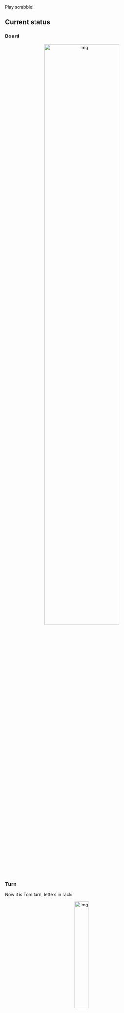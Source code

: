 
Play scrabble!
## Current status
### Board
<p align="center">
<img src="https://raw.githubusercontent.com/radosz99/radosz99/main/board.png" width=70% alt="Img"/>
    </p>
    
### Turn
Now it is Tom turn, letters in rack:
<p align="center">
<img src="https://raw.githubusercontent.com/radosz99/radosz99/main/rack.png" width=30% alt="Img"/>
</p>

### Game score
| Id | Player name | Points |
  | - | - | - |  
|0 | Tom | 100
|1 | Jerry | 68
## Make the move
Make the move and insert the letters by creating an [issue](https://github.com/radosz99/radosz99/issues/new?title=scrabble%7Cmove%7C7%3AA%3ARIDE&body=Just+push+%27Submit+new+issue%27+or+update+with+your+move.) according to the rules or...

## Possibly best moves  
Are you sure? :smiling_imp: :smiling_imp: :smiling_imp:
<details>
  <summary>Spoiler warning!</summary>
  
  | Id | Move | Issue link | Points |
  | - | - | - | - |  
|1| 11:D:uparły | [scrabble&#124;move&#124;11:D:uparły](https://github.com/radosz99/radosz99/issues/new?title=scrabble%7Cmove%7C11%3AD%3Auparły&body=Just+push+%27Submit+new+issue%27+or+update+with+your+move.) | 15 
|2| 11:C:łupany | [scrabble&#124;move&#124;11:C:łupany](https://github.com/radosz99/radosz99/issues/new?title=scrabble%7Cmove%7C11%3AC%3Ałupany&body=Just+push+%27Submit+new+issue%27+or+update+with+your+move.) | 14 
|3| 11:D:uparł | [scrabble&#124;move&#124;11:D:uparł](https://github.com/radosz99/radosz99/issues/new?title=scrabble%7Cmove%7C11%3AD%3Auparł&body=Just+push+%27Submit+new+issue%27+or+update+with+your+move.) | 13 
|4| H:7:wparły | [scrabble&#124;move&#124;H:7:wparły](https://github.com/radosz99/radosz99/issues/new?title=scrabble%7Cmove%7CH%3A7%3Awparły&body=Just+push+%27Submit+new+issue%27+or+update+with+your+move.) | 13 
|5| 1:G:replay | [scrabble&#124;move&#124;1:G:replay](https://github.com/radosz99/radosz99/issues/new?title=scrabble%7Cmove%7C1%3AG%3Areplay&body=Just+push+%27Submit+new+issue%27+or+update+with+your+move.) | 13 
|6| 11:D:upały | [scrabble&#124;move&#124;11:D:upały](https://github.com/radosz99/radosz99/issues/new?title=scrabble%7Cmove%7C11%3AD%3Aupały&body=Just+push+%27Submit+new+issue%27+or+update+with+your+move.) | 13 
|7| H:7:wypał | [scrabble&#124;move&#124;H:7:wypał](https://github.com/radosz99/radosz99/issues/new?title=scrabble%7Cmove%7CH%3A7%3Awypał&body=Just+push+%27Submit+new+issue%27+or+update+with+your+move.) | 12 
|8| I:7:apryla | [scrabble&#124;move&#124;I:7:apryla](https://github.com/radosz99/radosz99/issues/new?title=scrabble%7Cmove%7CI%3A7%3Aapryla&body=Just+push+%27Submit+new+issue%27+or+update+with+your+move.) | 12 
|9| H:7:wyłap | [scrabble&#124;move&#124;H:7:wyłap](https://github.com/radosz99/radosz99/issues/new?title=scrabble%7Cmove%7CH%3A7%3Awyłap&body=Just+push+%27Submit+new+issue%27+or+update+with+your+move.) | 11 
|10| 11:A:łanu | [scrabble&#124;move&#124;11:A:łanu](https://github.com/radosz99/radosz99/issues/new?title=scrabble%7Cmove%7C11%3AA%3Ałanu&body=Just+push+%27Submit+new+issue%27+or+update+with+your+move.) | 11 
</details>
    
## Latest moves

| Id | Type | Move / Letters to replace | Created words / New letters | Date | Points | Player | Who |
| - | - | - | - | - | - | - | - |
|7| INSERT | 9:B:fan | ['FAN'] | 11/26/2022, 23:40:00 | 17 | Jerry | [radosz99](github.com/radosz99) |
|6| INSERT | D:7:cynku | ['CYNKU'] | 11/26/2022, 20:39:55 | 20 | Tom | [radosz99](github.com/radosz99) |
|5| INSERT | 2:C:zwoź | ['ZWOŹ'] | 11/26/2022, 20:39:16 | 16 | Jerry | [radosz99](github.com/radosz99) |
|4| INSERT | H:0:mediną | ['MEDINĄ'] | 11/26/2022, 20:38:36 | 39 | Tom | [radosz99](github.com/radosz99) |
|3| INSERT | 5:E:obsącz | ['OBSĄCZ'] | 11/26/2022, 20:37:50 | 21 | Jerry | [radosz99](github.com/radosz99) |
|2| INSERT | F:7:pić | ['PIĆ'] | 11/26/2022, 20:37:14 | 21 | Tom | [radosz99](github.com/radosz99) |
|1| INSERT | E:2:osmowe | ['OSMOWE'] | 11/26/2022, 20:36:35 | 14 | Jerry | [radosz99](github.com/radosz99) |
|0| INSERT | 7:D:cepowa | ['CEPOWA'] | 11/26/2022, 20:35:50 | 20 | Tom | [radosz99](github.com/radosz99) |